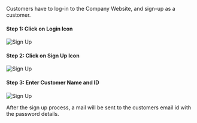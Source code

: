 Customers have to log-in to the Company Website, and sign-up as a customer.

#### Step 1: Click on Login Icon

![Sign Up](assets/erpnext_org/images/erpnext/customer-portal-sign-up-1.png)

  

#### Step 2: Click on Sign Up Icon

![Sign Up](assets/erpnext_org/images/erpnext/customer-portal-sign-up-2.png)

  

#### Step 3: Enter Customer Name and ID

![Sign Up](assets/erpnext_org/images/erpnext/customer-portal-sign-up-3.png)

After the sign up process, a mail will be sent to the customers email id with
the password details.

